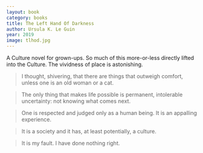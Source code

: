 ```yaml
---
layout: book
category: books
title: The Left Hand Of Darkness
author: Ursula K. Le Guin
year: 2019
image: tlhod.jpg
---
```

A Culture novel for grown-ups.  So much of this more-or-less directly lifted into the Culture.  The vividness of place is astonishing.

> I thought, shivering, that there are things that outweigh comfort, unless one is an old woman or a cat.

> The only thing that makes life possible is permanent, intolerable uncertainty: not knowing what comes next.

> One is respected and judged only as a human being.  It is an appalling experience.

> It is a society and it has, at least potentially, a culture.

> It is my fault. I have done nothing right.

